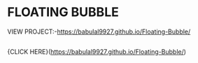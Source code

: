 # FLOATING BUBBLE
VIEW PROJECT:-https://babulal9927.github.io/Floating-Bubble/
##
{CLICK HERE}(https://babulal9927.github.io/Floating-Bubble/)
